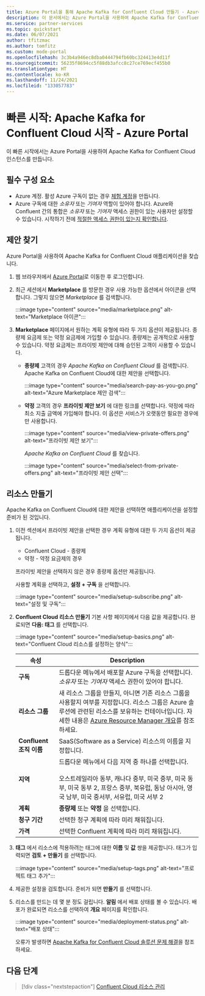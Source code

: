 ```yaml
---
title: Azure Portal을 통해 Apache Kafka for Confluent Cloud 만들기 - Azure 파트너 솔루션
description: 이 문서에서는 Azure Portal을 사용하여 Apache Kafka for Confluent Cloud 인스턴스를 만드는 방법을 설명합니다.
ms.service: partner-services
ms.topic: quickstart
ms.date: 06/07/2021
author: tfitzmac
ms.author: tomfitz
ms.custom: mode-portal
ms.openlocfilehash: 3c3b4a946ec8dba0444794fb60bc324413e4d11f
ms.sourcegitcommit: 56235f8694cc5f88db3afcc8c27ce769ecf455b0
ms.translationtype: HT
ms.contentlocale: ko-KR
ms.lasthandoff: 11/24/2021
ms.locfileid: "133057783"
---
```

# <a name="quickstart-get-started-with-apache-kafka-for-confluent-cloud---azure-portal"></a>빠른 시작: Apache Kafka for Confluent Cloud 시작 - Azure Portal

이 빠른 시작에서는 Azure Portal을 사용하여 Apache Kafka for Confluent Cloud 인스턴스를 만듭니다.

## <a name="prerequisites"></a>필수 구성 요소

- Azure 계정. 활성 Azure 구독이 없는 경우 [체험 계정](https://azure.microsoft.com/free/)을 만듭니다.
- Azure 구독에 대한 _소유자_ 또는 _기여자_ 역할이 있어야 합니다. Azure와 Confluent 간의 통합은 _소유자_ 또는 _기여자_ 액세스 권한이 있는 사용자만 설정할 수 있습니다. 시작하기 전에 [적절한 액세스 권한이 있는지 확인합니다](../../role-based-access-control/check-access.md).

## <a name="find-offer"></a>제안 찾기

Azure Portal을 사용하여 Apache Kafka for Confluent Cloud 애플리케이션을 찾습니다.

1. 웹 브라우저에서 [Azure Portal](https://portal.azure.com/)로 이동한 후 로그인합니다.

1. 최근 세션에서 **Marketplace** 를 방문한 경우 사용 가능한 옵션에서 아이콘을 선택합니다. 그렇지 않으면 _Marketplace_ 를 검색합니다.

    :::image type="content" source="media/marketplace.png" alt-text="Marketplace 아이콘":::

1. **Marketplace** 페이지에서 원하는 계획 유형에 따라 두 가지 옵션이 제공됩니다. 종량제 요금제 또는 약정 요금제에 가입할 수 있습니다. 종량제는 공개적으로 사용할 수 있습니다. 약정 요금제는 프라이빗 제안에 대해 승인된 고객이 사용할 수 있습니다.

   - **종량제** 고객의 경우 _Apache Kafka on Confluent Cloud_ 를 검색합니다. Apache Kafka on Confluent Cloud에 대한 제안을 선택합니다.

     :::image type="content" source="media/search-pay-as-you-go.png" alt-text="Azure Marketplace 제안 검색":::

   - **약정** 고객의 경우 **프라이빗 제안 보기** 에 대한 링크를 선택합니다. 약정에 따라 최소 지출 금액에 가입해야 합니다. 이 옵션은 서비스가 오랫동안 필요한 경우에만 사용합니다.

     :::image type="content" source="media/view-private-offers.png" alt-text="프라이빗 제안 보기":::

     _Apache Kafka on Confluent Cloud_ 를 찾습니다.

     :::image type="content" source="media/select-from-private-offers.png" alt-text="프라이빗 제안 선택":::

## <a name="create-resource"></a>리소스 만들기

Apache Kafka on Confluent Cloud에 대한 제안을 선택하면 애플리케이션을 설정할 준비가 된 것입니다.

1. 이전 섹션에서 프라이빗 제안을 선택한 경우 계획 유형에 대한 두 가지 옵션이 제공됩니다.

    - Confluent Cloud - 종량제
    - 약정 - 약정 요금제의 경우

   프라이빗 제안을 선택하지 않은 경우 종량제 옵션만 제공됩니다.

   사용할 계획을 선택하고, **설정 + 구독** 을 선택합니다.

    :::image type="content" source="media/setup-subscribe.png" alt-text="설정 및 구독":::

1. **Confluent Cloud 리소스 만들기** 기본 사항 페이지에서 다음 값을 제공합니다. 완료되면 **다음: 태그** 를 선택합니다.

    :::image type="content" source="media/setup-basics.png" alt-text="Confluent Cloud 리소스를 설정하는 양식":::

    | 속성 | Description |
    | ---- | ---- |
    | **구독** | 드롭다운 메뉴에서 배포할 Azure 구독을 선택합니다. _소유자_ 또는 _기여자_ 액세스 권한이 있어야 합니다. |
    | **리소스 그룹** | 새 리소스 그룹을 만들지, 아니면 기존 리소스 그룹을 사용할지 여부를 지정합니다. 리소스 그룹은 Azure 솔루션에 관련된 리소스를 보유하는 컨테이너입니다. 자세한 내용은 [Azure Resource Manager 개요](../../azure-resource-manager/management/overview.md)를 참조하세요. |
    | **Confluent 조직 이름** | SaaS(Software as a Service) 리소스의 이름을 지정합니다. |
    | **지역** | 드롭다운 메뉴에서 다음 지역 중 하나를 선택합니다. <br/><br/> 오스트레일리아 동부, 캐나다 중부, 미국 중부, 미국 동부, 미국 동부 2, 프랑스 중부, 북유럽, 동남 아시아, 영국 남부, 미국 중서부, 서유럽, 미국 서부 2 |
    | **계획** | **종량제** 또는 **약정** 을 선택합니다. |
    | **청구 기간** | 선택한 청구 계획에 따라 미리 채워집니다. |
    | **가격** | 선택한 Confluent 계획에 따라 미리 채워집니다. |

1. **태그** 에서 리소스에 적용하려는 태그에 대한 **이름** 및  **값** 쌍을 제공합니다. 태그가 입력되면 **검토 + 만들기** 를 선택합니다.

    :::image type="content" source="media/setup-tags.png" alt-text="프로젝트 태그 추가":::

1. 제공한 설정을 검토합니다. 준비가 되면 **만들기** 를 선택합니다.

1. 리소스를 만드는 데 몇 분 정도 걸립니다. **알림** 에서 배포 상태를 볼 수 있습니다. 배포가 완료되면 리소스를 선택하여 **개요** 페이지를 확인합니다.

    :::image type="content" source="media/deployment-status.png" alt-text="배포 상태":::

   오류가 발생하면 [Apache Kafka for Confluent Cloud 솔루션 문제 해결](troubleshoot.md)을 참조하세요.

## <a name="next-steps"></a>다음 단계

> [!div class="nextstepaction"]
> [Confluent Cloud 리소스 관리](manage.md)
